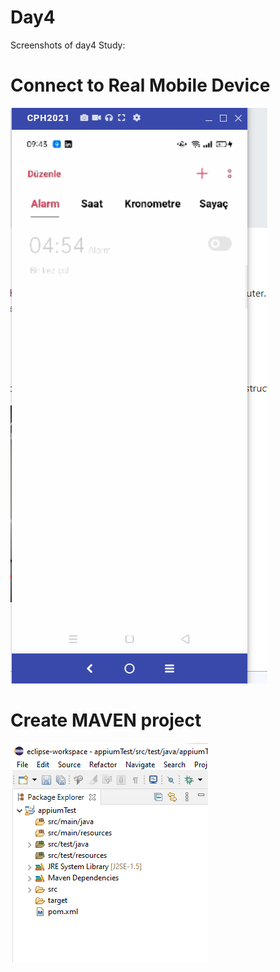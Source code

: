 # Day4

Screenshots of day4 Study:

# Connect to Real Mobile Device

![alt text](https://github.com/mfurkan60/Testing-Internship/blob/main/day4/connect%20to%20real%20device.png?raw=true)

# Create MAVEN project

![alt text](https://github.com/mfurkan60/Testing-Internship/blob/main/day4/eclipse-Maven-AppiumTest-Project%20.png?raw=true)
 
 
 

 






 